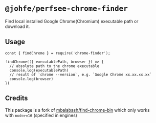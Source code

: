# `@johfe/perfsee-chrome-finder`

Find local installed Google Chrome(Chromium) executable path or download it.

## Usage

```
const { findChrome } = require('chrome-finder');

findChrome(({ executablePath, browser }) => {
  // absolute path to the chrome executable
  console.log(executablePath)
  // result of `chrome --version`, e.g. `Google Chrome xx.xx.xx.xx`
  console.log(browser)
})
```

## Credits

This package is a fork of [mbalabash/find-chrome-bin](https://github.com/mbalabash/find-chrome-bin) which only works with `node>=16` (specified in engines)
